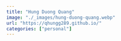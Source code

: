 ```yaml
---
title: "Hung Duong Quang"
image: "./_images/hung-duong-quang.webp"
url: "https://qhungg289.github.io/"
categories: ["personal"]
---
```

